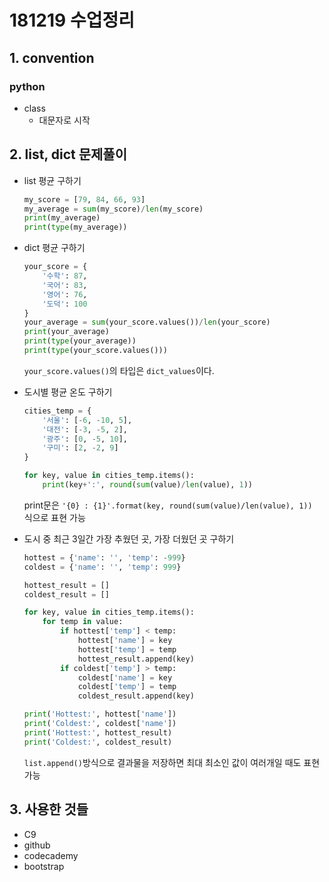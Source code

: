 # 181219 수업정리

## 1.  convention

### python

* class
  * 대문자로 시작

## 2. list, dict 문제풀이

* list 평균 구하기

  ```python
  my_score = [79, 84, 66, 93]
  my_average = sum(my_score)/len(my_score)
  print(my_average)
  print(type(my_average))
  ```



* dict 평균 구하기

  ```python
  your_score = {
      '수학': 87,
      '국어': 83,
      '영어': 76,
      '도덕': 100
  }
  your_average = sum(your_score.values())/len(your_score)
  print(your_average)
  print(type(your_average))
  print(type(your_score.values()))
  ```

  `your_score.values()`의 타입은 `dict_values`이다.

* 도시별 평균 온도 구하기

  ```python
  cities_temp = {
      '서울': [-6, -10, 5],
      '대전': [-3, -5, 2],
      '광주': [0, -5, 10],
      '구미': [2, -2, 9]
  }
  
  for key, value in cities_temp.items():
      print(key+':', round(sum(value)/len(value), 1))
  ```

  print문은 `'{0} : {1}'.format(key, round(sum(value)/len(value), 1)) `식으로 표현 가능

* 도시 중 최근 3일간 가장 추웠던 곳, 가장 더웠던 곳 구하기

  ```python
  hottest = {'name': '', 'temp': -999}
  coldest = {'name': '', 'temp': 999}
  
  hottest_result = []
  coldest_result = []
  
  for key, value in cities_temp.items():
      for temp in value:
          if hottest['temp'] < temp:
              hottest['name'] = key
              hottest['temp'] = temp
              hottest_result.append(key)
          if coldest['temp'] > temp:
              coldest['name'] = key
              coldest['temp'] = temp
              coldest_result.append(key)
  
  print('Hottest:', hottest['name'])
  print('Coldest:', coldest['name'])
  print('Hottest:', hottest_result)
  print('Coldest:', coldest_result)
  ```

  `list.append()`방식으로 결과물을 저장하면 최대 최소인 값이 여러개일 때도 표현 가능



## 3. 사용한 것들

* C9
* github
* codecademy
* bootstrap





